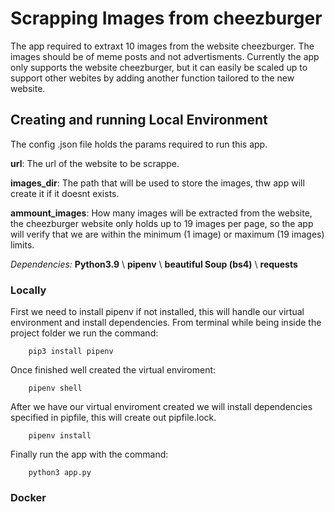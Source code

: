 # Scrapping Images from cheezburger

The app required to extraxt 10 images from the website cheezburger. The images should be of meme posts and not advertisments.
Currently the app only supports the website cheezburger, but it can easily be scaled up to support other webites by adding another function tailored to the new website.

## Creating and running Local Environment

The config .json file holds the params required to run this app.

**url**: The url of the website to be scrappe.

**images_dir**: The path that will be used to store the images, thw app will create it if it doesnt exists.

**ammount_images**: How many images will be extracted from the website, the cheezburger website only holds up to 19 images per page, so the app will verify that we are within the minimum (1 image) or maximum (19 images) limits.

*Dependencies:*
    **Python3.9** \\
    **pipenv** \\
    **beautiful Soup (bs4)** \\
    **requests** 

### Locally

First we need to install pipenv if not installed, this will handle our virtual environment and install dependencies. From terminal while being inside the project folder we run the command:
```
    pip3 install pipenv
```
Once finished well created the virtual enviroment:
```
    pipenv shell
```
After we have our virtual enviroment created we will install dependencies specified in pipfile, this will create out pipfile.lock.
```
    pipenv install
```
Finally run the app with the command:
```
    python3 app.py
```
### Docker
